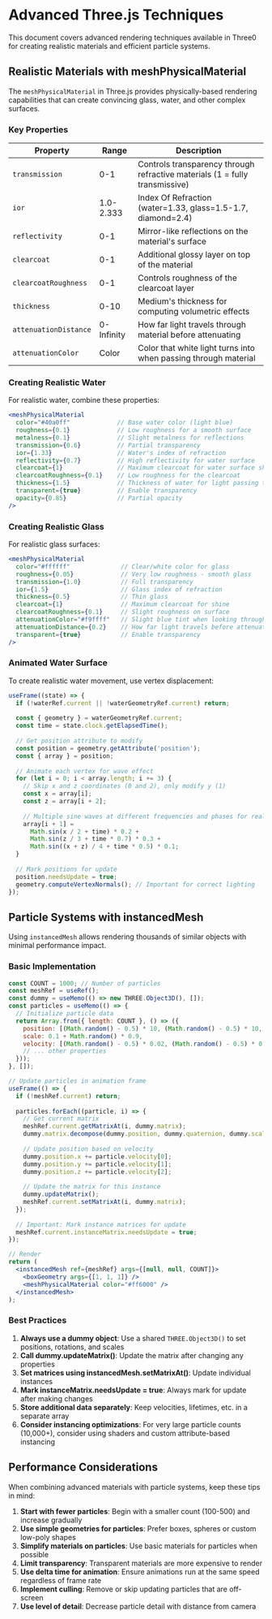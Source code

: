 <!-- -->

# Advanced Three.js Techniques

This document covers advanced rendering techniques available in Three0 for creating realistic materials and efficient particle systems.

## Realistic Materials with meshPhysicalMaterial

The `meshPhysicalMaterial` in Three.js provides physically-based rendering capabilities that can create convincing glass, water, and other complex surfaces.

### Key Properties

| Property | Range | Description |
|----------|-------|-------------|
| `transmission` | 0-1 | Controls transparency through refractive materials (1 = fully transmissive) |
| `ior` | 1.0-2.333 | Index Of Refraction (water=1.33, glass=1.5-1.7, diamond=2.4) |
| `reflectivity` | 0-1 | Mirror-like reflections on the material's surface |
| `clearcoat` | 0-1 | Additional glossy layer on top of the material |
| `clearcoatRoughness` | 0-1 | Controls roughness of the clearcoat layer |
| `thickness` | 0-10 | Medium's thickness for computing volumetric effects |
| `attenuationDistance` | 0-Infinity | How far light travels through material before attenuating |
| `attenuationColor` | Color | Color that white light turns into when passing through material |

### Creating Realistic Water

For realistic water, combine these properties:

```jsx
<meshPhysicalMaterial 
  color="#40a0ff"             // Base water color (light blue)
  roughness={0.1}             // Low roughness for a smooth surface
  metalness={0.1}             // Slight metalness for reflections
  transmission={0.6}          // Partial transparency
  ior={1.33}                  // Water's index of refraction
  reflectivity={0.7}          // High reflectivity for water surface
  clearcoat={1}               // Maximum clearcoat for water surface shine
  clearcoatRoughness={0.1}    // Low roughness for the clearcoat
  thickness={1.5}             // Thickness of water for light passing through
  transparent={true}          // Enable transparency
  opacity={0.85}              // Partial opacity
/>
```

### Creating Realistic Glass

For realistic glass surfaces:

```jsx
<meshPhysicalMaterial 
  color="#ffffff"              // Clear/white color for glass
  roughness={0.05}             // Very low roughness - smooth glass
  transmission={1.0}           // Full transparency
  ior={1.5}                    // Glass index of refraction
  thickness={0.5}              // Thin glass
  clearcoat={1}                // Maximum clearcoat for shine
  clearcoatRoughness={0.1}     // Slight roughness on surface
  attenuationColor="#f9ffff"   // Slight blue tint when looking through thick portions
  attenuationDistance={0.2}    // How far light travels before attenuating
  transparent={true}           // Enable transparency
/>
```

### Animated Water Surface

To create realistic water movement, use vertex displacement:

```jsx
useFrame((state) => {
  if (!waterRef.current || !waterGeometryRef.current) return;
  
  const { geometry } = waterGeometryRef.current;
  const time = state.clock.getElapsedTime();
  
  // Get position attribute to modify
  const position = geometry.getAttribute('position');
  const { array } = position;
  
  // Animate each vertex for wave effect
  for (let i = 0; i < array.length; i += 3) {
    // Skip x and z coordinates (0 and 2), only modify y (1)
    const x = array[i];
    const z = array[i + 2];
    
    // Multiple sine waves at different frequencies and phases for realism
    array[i + 1] = 
      Math.sin(x / 2 + time) * 0.2 + 
      Math.sin(z / 3 + time * 0.7) * 0.3 + 
      Math.sin((x + z) / 4 + time * 0.5) * 0.1;
  }
  
  // Mark positions for update
  position.needsUpdate = true;
  geometry.computeVertexNormals(); // Important for correct lighting
});
```

## Particle Systems with instancedMesh

Using `instancedMesh` allows rendering thousands of similar objects with minimal performance impact.

### Basic Implementation

```jsx
const COUNT = 1000; // Number of particles
const meshRef = useRef();
const dummy = useMemo(() => new THREE.Object3D(), []);
const particles = useMemo(() => {
  // Initialize particle data
  return Array.from({ length: COUNT }, () => ({
    position: [(Math.random() - 0.5) * 10, (Math.random() - 0.5) * 10, (Math.random() - 0.5) * 10],
    scale: 0.1 + Math.random() * 0.9,
    velocity: [(Math.random() - 0.5) * 0.02, (Math.random() - 0.5) * 0.02, (Math.random() - 0.5) * 0.02],
    // ... other properties
  }));
}, []);

// Update particles in animation frame
useFrame(() => {
  if (!meshRef.current) return;
  
  particles.forEach((particle, i) => {
    // Get current matrix
    meshRef.current.getMatrixAt(i, dummy.matrix);
    dummy.matrix.decompose(dummy.position, dummy.quaternion, dummy.scale);
    
    // Update position based on velocity
    dummy.position.x += particle.velocity[0];
    dummy.position.y += particle.velocity[1];
    dummy.position.z += particle.velocity[2];
    
    // Update the matrix for this instance
    dummy.updateMatrix();
    meshRef.current.setMatrixAt(i, dummy.matrix);
  });
  
  // Important: Mark instance matrices for update
  meshRef.current.instanceMatrix.needsUpdate = true;
});

// Render
return (
  <instancedMesh ref={meshRef} args={[null, null, COUNT]}>
    <boxGeometry args={[1, 1, 1]} />
    <meshPhysicalMaterial color="#ff6000" />
  </instancedMesh>
);
```

### Best Practices

1. **Always use a dummy object**: Use a shared `THREE.Object3D()` to set positions, rotations, and scales
2. **Call dummy.updateMatrix()**: Update the matrix after changing any properties
3. **Set matrices using instancedMesh.setMatrixAt()**: Update individual instances
4. **Mark instanceMatrix.needsUpdate = true**: Always mark for update after making changes
5. **Store additional data separately**: Keep velocities, lifetimes, etc. in a separate array
6. **Consider instancing optimizations**: For very large particle counts (10,000+), consider using shaders and custom attribute-based instancing

## Performance Considerations

When combining advanced materials with particle systems, keep these tips in mind:

1. **Start with fewer particles**: Begin with a smaller count (100-500) and increase gradually
2. **Use simple geometries for particles**: Prefer boxes, spheres or custom low-poly shapes
3. **Simplify materials on particles**: Use basic materials for particles when possible
4. **Limit transparency**: Transparent materials are more expensive to render
5. **Use delta time for animation**: Ensure animations run at the same speed regardless of frame rate
6. **Implement culling**: Remove or skip updating particles that are off-screen
7. **Use level of detail**: Decrease particle detail with distance from camera 